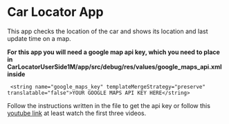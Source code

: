 # Car Locator App

This app checks the location of the car and shows its location and last update time on a map.

**For this app you will need a google map api key, which you need to place in CarLocatorUserSide1M/app/src/debug/res/values/google_maps_api.xml inside**

``` <string name="google_maps_key" templateMergeStrategy="preserve" translatable="false">YOUR GOOGLE MAPS API KEY HERE</string>```

Follow the instructions written in the file to get the api key or follow this [youtube link](https://www.youtube.com/playlist?list=PLgCYzUzKIBE-vInwQhGSdnbyJ62nixHCt) at least watch the first three videos.
